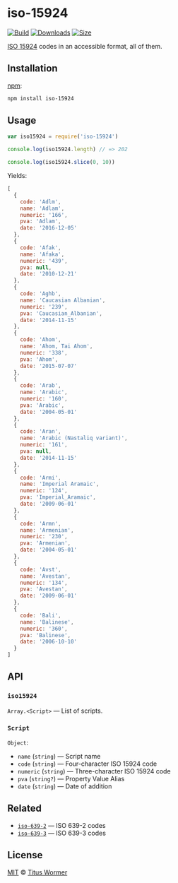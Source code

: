 # iso-15924

[![Build][build-badge]][build]
[![Downloads][downloads-badge]][downloads]
[![Size][size-badge]][size]

[ISO 15924][iso] codes in an accessible format, all of them.

## Installation

[npm][]:

```bash
npm install iso-15924
```

## Usage

```javascript
var iso15924 = require('iso-15924')

console.log(iso15924.length) // => 202

console.log(iso15924.slice(0, 10))
```

Yields:

```js
[
  {
    code: 'Adlm',
    name: 'Adlam',
    numeric: '166',
    pva: 'Adlam',
    date: '2016-12-05'
  },
  {
    code: 'Afak',
    name: 'Afaka',
    numeric: '439',
    pva: null,
    date: '2010-12-21'
  },
  {
    code: 'Aghb',
    name: 'Caucasian Albanian',
    numeric: '239',
    pva: 'Caucasian_Albanian',
    date: '2014-11-15'
  },
  {
    code: 'Ahom',
    name: 'Ahom, Tai Ahom',
    numeric: '338',
    pva: 'Ahom',
    date: '2015-07-07'
  },
  {
    code: 'Arab',
    name: 'Arabic',
    numeric: '160',
    pva: 'Arabic',
    date: '2004-05-01'
  },
  {
    code: 'Aran',
    name: 'Arabic (Nastaliq variant)',
    numeric: '161',
    pva: null,
    date: '2014-11-15'
  },
  {
    code: 'Armi',
    name: 'Imperial Aramaic',
    numeric: '124',
    pva: 'Imperial_Aramaic',
    date: '2009-06-01'
  },
  {
    code: 'Armn',
    name: 'Armenian',
    numeric: '230',
    pva: 'Armenian',
    date: '2004-05-01'
  },
  {
    code: 'Avst',
    name: 'Avestan',
    numeric: '134',
    pva: 'Avestan',
    date: '2009-06-01'
  },
  {
    code: 'Bali',
    name: 'Balinese',
    numeric: '360',
    pva: 'Balinese',
    date: '2006-10-10'
  }
]
```

## API

### `iso15924`

`Array.<Script>` — List of scripts.

### `Script`

`Object`:

*   `name` (`string`) — Script name
*   `code` (`string`) — Four-character ISO 15924 code
*   `numeric` (`string`) — Three-character ISO 15924 code
*   `pva` (`string?`) — Property Value Alias
*   `date` (`string`) — Date of addition

## Related

*   [`iso-639-2`](https://github.com/wooorm/iso-639-2)
    — ISO 639-2 codes
*   [`iso-639-3`](https://github.com/wooorm/iso-639-3)
    — ISO 639-3 codes

## License

[MIT][license] © [Titus Wormer][author]

<!-- Definition -->

[build-badge]: https://img.shields.io/travis/wooorm/iso-15924.svg

[build]: https://travis-ci.org/wooorm/iso-15924

[downloads-badge]: https://img.shields.io/npm/dm/iso-15924.svg

[downloads]: https://www.npmjs.com/package/iso-15924

[size-badge]: https://img.shields.io/bundlephobia/minzip/iso-15924.svg

[size]: https://bundlephobia.com/result?p=iso-15924

[npm]: https://docs.npmjs.com/cli/install

[license]: license

[author]: https://wooorm.com

[iso]: https://unicode.org/iso15924/

